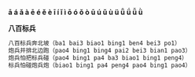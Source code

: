 
**ā á ǎ à ē é ě è ī í ǐ ì ō ó ǒ ò ū ú ǔ ù ü ǖ ǘ ǚ ǜ**

**八百标兵**
```c
八百标兵奔北坡（ba1 bai3 biao1 bing1 ben4 bei3 po1）
炮兵并排北边跑（pao4 bing1 bing4 pai2 bei3 bian1 pao3）
炮兵怕把标兵碰（pao4 bing1 pa4 ba3 biao1 bing1 peng4）
标兵怕碰炮兵炮（biao1 bing1 pa4 peng4 pao4 bing1 pao4）
```



